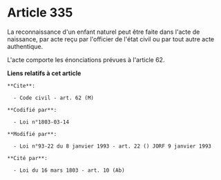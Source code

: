 # Article 335

La reconnaissance d'un enfant naturel peut être faite dans l'acte de naissance, par acte reçu par l'officier de l'état civil
ou par tout autre acte authentique.

L'acte comporte les énonciations prévues à l'article 62.

**Liens relatifs à cet article**

	**Cite**:

	  - Code civil - art. 62 (M)

	**Codifié par**:

	  - Loi n°1803-03-14

	**Modifié par**:

	  - Loi n°93-22 du 8 janvier 1993 - art. 22 () JORF 9 janvier 1993

	**Cité par**:

	  - Loi du 16 mars 1803 - art. 10 (Ab)
